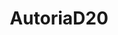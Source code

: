 ---
layout: home
sidebar: false

title: AutoriaD20
titleTemplate: AutoriaD20 - Sistema D20 Flexível e Escalável

hero:
  name: AutoriaD20
  text: Sistema para desenvolvimento de jogos D20
  tagline: Crie você mesmo. É fácil.
  image:
    src: /logo.svg
    alt: AutoriaD20
  actions:
    - theme: brand
      text: Início
      link: /guide/
features:
  - title: Gratuito
    details: Construa seu próprio sistema D20 sem nenhuma restrição comercial.
  - title: Flexível
    details: Adapte qualquer regra para os mais diversos tipos de cenários.
  - title: Documentação-Aplicativo
    details: Acesse este site sem precisar estar conectado à internet.
---